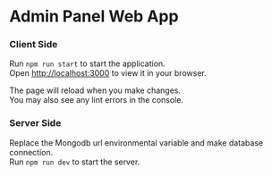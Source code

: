 # Admin Panel Web App

### Client Side

Run ```npm run start``` to start the application. \
Open [http://localhost:3000](http://localhost:3000) to view it in your browser.

The page will reload when you make changes.\
You may also see any lint errors in the console.

### Server Side

Replace the Mongodb url environmental variable and make database connection.\
Run ```npm run dev``` to start the server.